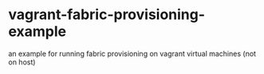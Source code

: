 vagrant-fabric-provisioning-example
===================================

an example for running fabric provisioning on vagrant virtual machines (not on host)
